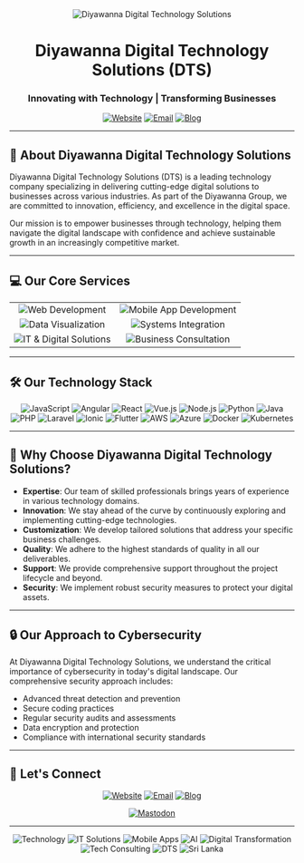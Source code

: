 <!--
# Diyawanna
Organisation Profile Repo
-->


<div align="center">
  <img src="https://img.shields.io/badge/Diyawanna-Digital%20Technology%20Solutions-0078D7?style=for-the-badge&logo=data:image/svg+xml;base64,PHN2ZyB4bWxucz0iaHR0cDovL3d3dy53My5vcmcvMjAwMC9zdmciIHdpZHRoPSIyNCIgaGVpZ2h0PSIyNCIgdmlld0JveD0iMCAwIDI0IDI0IiBmaWxsPSJub25lIiBzdHJva2U9IiNmZmZmZmYiIHN0cm9rZS13aWR0aD0iMiIgc3Ryb2tlLWxpbmVjYXA9InJvdW5kIiBzdHJva2UtbGluZWpvaW49InJvdW5kIiBjbGFzcz0iZmVhdGhlciBmZWF0aGVyLWNvZGUiPjxwb2x5bGluZSBwb2ludHM9IjE2IDggMjAgMTIgMTYgMTYiPjwvcG9seWxpbmU+PHBvbHlsaW5lIHBvaW50cz0iOCAxNiA0IDEyIDggOCI+PC9wb2x5bGluZT48L3N2Zz4=" alt="Diyawanna Digital Technology Solutions"/>
  
  # Diyawanna Digital Technology Solutions (DTS)
  ### Innovating with Technology | Transforming Businesses
  
  <p>
    <a href="https://tech.diyawanna.com"><img src="https://img.shields.io/badge/Website-tech.diyawanna.com-0078D7?style=flat&logo=google-chrome&logoColor=white" alt="Website"/></a>
    <a href="mailto:diyawannatech@gmail.com"><img src="https://img.shields.io/badge/Email-diyawannatech@gmail.com-D14836?style=flat&logo=gmail&logoColor=white" alt="Email"/></a>
    <a href="https://diyawannaapps.blogspot.com"><img src="https://img.shields.io/badge/Blog-diyawannaapps.blogspot.com-FF5722?style=flat&logo=blogger&logoColor=white" alt="Blog"/></a>
  </p>
</div>

---

## 🚀 About Diyawanna Digital Technology Solutions

Diyawanna Digital Technology Solutions (DTS) is a leading technology company specializing in delivering cutting-edge digital solutions to businesses across various industries. As part of the Diyawanna Group, we are committed to innovation, efficiency, and excellence in the digital space.

Our mission is to empower businesses through technology, helping them navigate the digital landscape with confidence and achieve sustainable growth in an increasingly competitive market.

---

## 💻 Our Core Services

<div align="center">
  <table>
    <tr>
      <td align="center">
        <img src="https://img.shields.io/badge/-Web%20Development-3498DB?style=for-the-badge&logo=html5&logoColor=white" alt="Web Development"/>
      </td>
      <td align="center">
        <img src="https://img.shields.io/badge/-Mobile%20App%20Development-27AE60?style=for-the-badge&logo=android&ios&logoColor=white" alt="Mobile App Development"/>
      </td>
    </tr>
    <tr>
      <td align="center">
        <img src="https://img.shields.io/badge/-Data%20Visualization-9B59B6?style=for-the-badge&logo=chartdotjs&logoColor=white" alt="Data Visualization"/>
      </td>
      <td align="center">
        <img src="https://img.shields.io/badge/-Systems%20Integration-F39C12?style=for-the-badge&logo=connection&logoColor=white" alt="Systems Integration"/>
      </td>
    </tr>
    <tr>
      <td align="center">
        <img src="https://img.shields.io/badge/-IT%20&%20Digital%20Solutions-E74C3C?style=for-the-badge&logo=servicenow&logoColor=white" alt="IT & Digital Solutions"/>
      </td>
      <td align="center">
        <img src="https://img.shields.io/badge/-Business%20Consultation-34495E?style=for-the-badge&logo=buffer&logoColor=white" alt="Business Consultation"/>
      </td>
    </tr>
  </table>
</div>

---

## 🛠️ Our Technology Stack

<div align="center">
  <p>
    <img src="https://img.shields.io/badge/JavaScript-F7DF1E?style=flat&logo=javascript&logoColor=black" alt="JavaScript"/>
    <img src="https://img.shields.io/badge/Angular-DD0031?style=flat&logo=angular&logoColor=white" alt="Angular"/>
    <img src="https://img.shields.io/badge/React-61DAFB?style=flat&logo=react&logoColor=black" alt="React"/>
    <img src="https://img.shields.io/badge/Vue.js-4FC08D?style=flat&logo=vue.js&logoColor=white" alt="Vue.js"/>
    <img src="https://img.shields.io/badge/Node.js-339933?style=flat&logo=node.js&logoColor=white" alt="Node.js"/>
    <img src="https://img.shields.io/badge/Python-3776AB?style=flat&logo=python&logoColor=white" alt="Python"/>
    <img src="https://img.shields.io/badge/Java-007396?style=flat&logo=openjdk&logoColor=white" alt="Java"/>
    <img src="https://img.shields.io/badge/PHP-777BB4?style=flat&logo=php&logoColor=white" alt="PHP"/>
    <img src="https://img.shields.io/badge/Laravel-FF2D20?style=flat&logo=laravel&logoColor=white" alt="Laravel"/>
    <img src="https://img.shields.io/badge/Ionic-3880FF?style=flat&logo=ionic&logoColor=white" alt="Ionic"/>
    <img src="https://img.shields.io/badge/Flutter-02569B?style=flat&logo=flutter&logoColor=white" alt="Flutter"/>
    <img src="https://img.shields.io/badge/AWS-232F3E?style=flat&logo=amazon-aws&logoColor=white" alt="AWS"/>
    <img src="https://img.shields.io/badge/Azure-0089D6?style=flat&logo=microsoft-azure&logoColor=white" alt="Azure"/>
    <img src="https://img.shields.io/badge/Docker-2496ED?style=flat&logo=docker&logoColor=white" alt="Docker"/>
    <img src="https://img.shields.io/badge/Kubernetes-326CE5?style=flat&logo=kubernetes&logoColor=white" alt="Kubernetes"/>
  </p>
</div>

---

## 🌟 Why Choose Diyawanna Digital Technology Solutions?

- **Expertise**: Our team of skilled professionals brings years of experience in various technology domains.
- **Innovation**: We stay ahead of the curve by continuously exploring and implementing cutting-edge technologies.
- **Customization**: We develop tailored solutions that address your specific business challenges.
- **Quality**: We adhere to the highest standards of quality in all our deliverables.
- **Support**: We provide comprehensive support throughout the project lifecycle and beyond.
- **Security**: We implement robust security measures to protect your digital assets.

---

## 🔒 Our Approach to Cybersecurity

At Diyawanna Digital Technology Solutions, we understand the critical importance of cybersecurity in today's digital landscape. Our comprehensive security approach includes:

- Advanced threat detection and prevention
- Secure coding practices
- Regular security audits and assessments
- Data encryption and protection
- Compliance with international security standards

---

## 🤝 Let's Connect

<div align="center">
  <p>
    <a href="https://tech.diyawanna.com"><img src="https://img.shields.io/badge/🌐_Website-tech.diyawanna.com-0078D7?style=for-the-badge" alt="Website"/></a>
    <a href="mailto:diyawannatech@gmail.com"><img src="https://img.shields.io/badge/📧_Email-diyawannatech@gmail.com-D14836?style=for-the-badge" alt="Email"/></a>
    <a href="https://diyawannaapps.blogspot.com"><img src="https://img.shields.io/badge/📝_Blog-diyawannaapps.blogspot.com-FF5722?style=for-the-badge" alt="Blog"/></a>
  </p>

  [![Mastodon](https://img.shields.io/badge/Mastodon-Social-6364FF?style=flat&logo=mastodon&logoColor=white)](https://mastodon.social/invite/dG7fP9Qk)
  
</div>

---

<div align="center">
  <p>
    <img src="https://img.shields.io/badge/Technology-SoftwareDevelopment-blue?style=flat" alt="Technology"/>
    <img src="https://img.shields.io/badge/ITSolutions-WebDevelopment-blue?style=flat" alt="IT Solutions"/>
    <img src="https://img.shields.io/badge/MobileApps-Cybersecurity-blue?style=flat" alt="Mobile Apps"/>
    <img src="https://img.shields.io/badge/AI-CloudComputing-blue?style=flat" alt="AI"/>
    <img src="https://img.shields.io/badge/DigitalTransformation-BusinessInnovation-blue?style=flat" alt="Digital Transformation"/>
    <img src="https://img.shields.io/badge/TechConsulting-DiyawannaTech-blue?style=flat" alt="Tech Consulting"/>
    <img src="https://img.shields.io/badge/DTS-DigitalSolutions-blue?style=flat" alt="DTS"/>
    <img src="https://img.shields.io/badge/SriLanka-Global-blue?style=flat" alt="Sri Lanka"/>
  </p>
</div>

